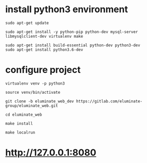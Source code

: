 # install python3 environment

```
sudo apt-get update

sudo apt-get install -y python-pip python-dev mysql-server libmysqlclient-dev virtualenv make

sudo apt-get install build-essential python-dev python3-dev
sudo apt-get install python3.6-dev

```
# configure project

```
virtualenv venv -p python3

source venv/bin/activate

git clone -b eluminate_web_dev https://gitlab.com/eluminate-group/eluminate_web.git

cd eluminate_web

make install

make localrun

```

# http://127.0.0.1:8080


